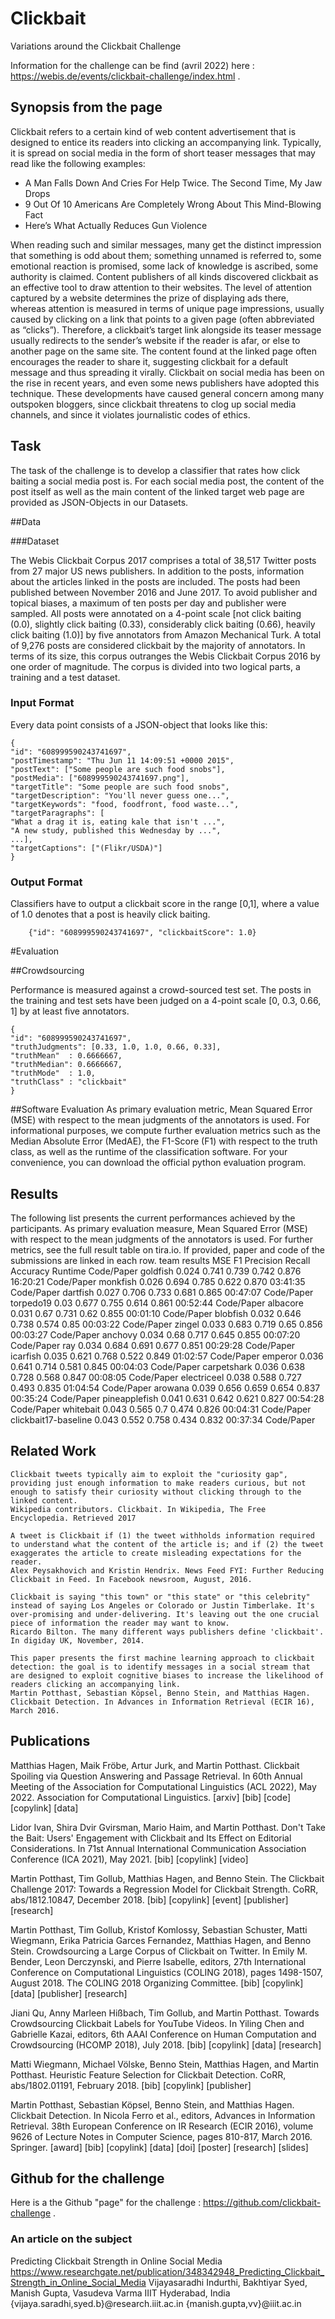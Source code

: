 # Clickbait
Variations around the Clickbait Challenge

Information for the challenge can be find (avril 2022) here : https://webis.de/events/clickbait-challenge/index.html .

## Synopsis from the page

Clickbait refers to a certain kind of web content advertisement that is designed to entice its readers into clicking an accompanying link. Typically, it is spread on social media in the form of short teaser messages that may read like the following examples:

 - A Man Falls Down And Cries For Help Twice. The Second Time, My Jaw Drops
 - 9 Out Of 10 Americans Are Completely Wrong About This Mind-Blowing Fact
 - Here’s What Actually Reduces Gun Violence

When reading such and similar messages, many get the distinct impression that something is odd about them; something unnamed is referred to, some emotional reaction is promised, some lack of knowledge is ascribed, some authority is claimed. Content publishers of all kinds discovered clickbait as an effective tool to draw attention to their websites. The level of attention captured by a website determines the prize of displaying ads there, whereas attention is measured in terms of unique page impressions, usually caused by clicking on a link that points to a given page (often abbreviated as “clicks”). Therefore, a clickbait’s target link alongside its teaser message usually redirects to the sender’s website if the reader is afar, or else to another page on the same site. The content found at the linked page often encourages the reader to share it, suggesting clickbait for a default message and thus spreading it virally. Clickbait on social media has been on the rise in recent years, and even some news publishers have adopted this technique. These developments have caused general concern among many outspoken bloggers, since clickbait threatens to clog up social media channels, and since it violates journalistic codes of ethics.

## Task

The task of the challenge is to develop a classifier that rates how click baiting a social media post is. For each social media post, the content of the post itself as well as the main content of the linked target web page are provided as JSON-Objects in our Datasets.

##Data

###Dataset

The Webis Clickbait Corpus 2017 comprises a total of 38,517 Twitter posts from 27 major US news publishers. In addition to the posts, information about the articles linked in the posts are included. The posts had been published between November 2016 and June 2017. To avoid publisher and topical biases, a maximum of ten posts per day and publisher were sampled. All posts were annotated on a 4-point scale [not click baiting (0.0), slightly click baiting (0.33), considerably click baiting (0.66), heavily click baiting (1.0)] by five annotators from Amazon Mechanical Turk. A total of 9,276 posts are considered clickbait by the majority of annotators. In terms of its size, this corpus outranges the Webis Clickbait Corpus 2016 by one order of magnitude. The corpus is divided into two logical parts, a training and a test dataset.

### Input Format

Every data point consists of a JSON-object that looks like this:
	
	{
 	"id": "608999590243741697",
 	"postTimestamp": "Thu Jun 11 14:09:51 +0000 2015",
 	"postText": ["Some people are such food snobs"],
 	"postMedia": ["608999590243741697.png"],
 	"targetTitle": "Some people are such food snobs",
 	"targetDescription": "You'll never guess one...",
 	"targetKeywords": "food, foodfront, food waste...",
 	"targetParagraphs": [
   	"What a drag it is, eating kale that isn't ...",
   	"A new study, published this Wednesday by ...", 
   	...],
 	"targetCaptions": ["(Flikr/USDA)"]
 	}  

### Output Format

Classifiers have to output a clickbait score in the range [0,1], where a value of 1.0 denotes that a post is heavily click baiting.

      	{"id": "608999590243741697", "clickbaitScore": 1.0}

#Evaluation

##Crowdsourcing

Performance is measured against a crowd-sourced test set. The posts in the training and test sets have been judged on a 4-point scale [0, 0.3, 0.66, 1] by at least five annotators.

	
	{
	"id": "608999590243741697", 
   	"truthJudgments": [0.33, 1.0, 1.0, 0.66, 0.33],
   	"truthMean"  : 0.6666667,
   	"truthMedian": 0.6666667,
   	"truthMode"  : 1.0,
   	"truthClass" : "clickbait"
	}
        
##Software Evaluation
As primary evaluation metric, Mean Squared Error (MSE) with respect to the mean judgments of the annotators is used. For informational purposes, we compute further evaluation metrics such as the Median Absolute Error (MedAE), the F1-Score (F1) with respect to the truth class, as well as the runtime of the classification software. For your convenience, you can download the official python evaluation program.

## Results

The following list presents the current performances achieved by the participants. As primary evaluation measure, Mean Squared Error (MSE) with respect to the mean judgments of the annotators is used. For further metrics, see the full result table on tira.io. If provided, paper and code of the submissions are linked in each row.
team 	results
	MSE 	F1 	Precision 	Recall 	Accuracy 	Runtime 	Code/Paper
goldfish 	0.024 	0.741 	0.739 	0.742 	0.876 	16:20:21 	Code/Paper
monkfish 	0.026 	0.694 	0.785 	0.622 	0.870 	03:41:35 	Code/Paper
dartfish 	0.027 	0.706 	0.733 	0.681 	0.865 	00:47:07 	Code/Paper
torpedo19 	0.03 	0.677 	0.755 	0.614 	0.861 	00:52:44 	Code/Paper
albacore 	0.031 	0.67 	0.731 	0.62 	0.855 	00:01:10 	Code/Paper
blobfish 	0.032 	0.646 	0.738 	0.574 	0.85 	00:03:22 	Code/Paper
zingel 	0.033 	0.683 	0.719 	0.65 	0.856 	00:03:27 	Code/Paper
anchovy 	0.034 	0.68 	0.717 	0.645 	0.855 	00:07:20 	Code/Paper
ray 	0.034 	0.684 	0.691 	0.677 	0.851 	00:29:28 	Code/Paper
icarfish 	0.035 	0.621 	0.768 	0.522 	0.849 	01:02:57 	Code/Paper
emperor 	0.036 	0.641 	0.714 	0.581 	0.845 	00:04:03 	Code/Paper
carpetshark 	0.036 	0.638 	0.728 	0.568 	0.847 	00:08:05 	Code/Paper
electriceel 	0.038 	0.588 	0.727 	0.493 	0.835 	01:04:54 	Code/Paper
arowana 	0.039 	0.656 	0.659 	0.654 	0.837 	00:35:24 	Code/Paper
pineapplefish 	0.041 	0.631 	0.642 	0.621 	0.827 	00:54:28 	Code/Paper
whitebait 	0.043 	0.565 	0.7 	0.474 	0.826 	00:04:31 	Code/Paper
clickbait17-baseline 	0.043 	0.552 	0.758 	0.434 	0.832 	00:37:34 	Code/Paper


## Related Work

    Clickbait tweets typically aim to exploit the "curiosity gap", providing just enough information to make readers curious, but not enough to satisfy their curiosity without clicking through to the linked content.
    Wikipedia contributors. Clickbait. In Wikipedia, The Free Encyclopedia. Retrieved 2017

    A tweet is Clickbait if (1) the tweet withholds information required to understand what the content of the article is; and if (2) the tweet exaggerates the article to create misleading expectations for the reader.
    Alex Peysakhovich and Kristin Hendrix. News Feed FYI: Further Reducing Clickbait in Feed. In Facebook newsroom, August, 2016.

    Clickbait is saying "this town" or "this state" or "this celebrity" instead of saying Los Angeles or Colorado or Justin Timberlake. It's over-promising and under-delivering. It's leaving out the one crucial piece of information the reader may want to know.
    Ricardo Bilton. The many different ways publishers define 'clickbait'. In digiday UK, November, 2014.

    This paper presents the first machine learning approach to clickbait detection: the goal is to identify messages in a social stream that are designed to exploit cognitive biases to increase the likelihood of readers clicking an accompanying link.
    Martin Potthast, Sebastian Köpsel, Benno Stein, and Matthias Hagen. Clickbait Detection. In Advances in Information Retrieval (ECIR 16), March 2016.

## Publications
Matthias Hagen, Maik Fröbe, Artur Jurk, and Martin Potthast. Clickbait Spoiling via Question Answering and Passage Retrieval. In 60th Annual Meeting of the Association for Computational Linguistics (ACL 2022), May 2022. Association for Computational Linguistics. [arxiv] [bib] [code] [copylink] [data]

Lidor Ivan, Shira Dvir Gvirsman, Mario Haim, and Martin Potthast. Don't Take the Bait: Users' Engagement with Clickbait and Its Effect on Editorial Considerations. In 71st Annual International Communication Association Conference (ICA 2021), May 2021. [bib] [copylink] [video]

Martin Potthast, Tim Gollub, Matthias Hagen, and Benno Stein. The Clickbait Challenge 2017: Towards a Regression Model for Clickbait Strength. CoRR, abs/1812.10847, December 2018. [bib] [copylink] [event] [publisher] [research]

Martin Potthast, Tim Gollub, Kristof Komlossy, Sebastian Schuster, Matti Wiegmann, Erika Patricia Garces Fernandez, Matthias Hagen, and Benno Stein. Crowdsourcing a Large Corpus of Clickbait on Twitter. In Emily M. Bender, Leon Derczynski, and Pierre Isabelle, editors, 27th International Conference on Computational Linguistics (COLING 2018), pages 1498-1507, August 2018. The COLING 2018 Organizing Committee. [bib] [copylink] [data] [publisher] [research]

Jiani Qu, Anny Marleen Hißbach, Tim Gollub, and Martin Potthast. Towards Crowdsourcing Clickbait Labels for YouTube Videos. In Yiling Chen and Gabrielle Kazai, editors, 6th AAAI Conference on Human Computation and Crowdsourcing (HCOMP 2018), July 2018. [bib] [copylink] [data] [research]

Matti Wiegmann, Michael Völske, Benno Stein, Matthias Hagen, and Martin Potthast. Heuristic Feature Selection for Clickbait Detection. CoRR, abs/1802.01191, February 2018. [bib] [copylink] [publisher]

Martin Potthast, Sebastian Köpsel, Benno Stein, and Matthias Hagen. Clickbait Detection. In Nicola Ferro et al., editors, Advances in Information Retrieval. 38th European Conference on IR Research (ECIR 2016), volume 9626 of Lecture Notes in Computer Science, pages 810-817, March 2016. Springer. [award] [bib] [copylink] [data] [doi] [poster] [research] [slides]

## Github for the challenge
Here is a the Github "page" for the challenge : https://github.com/clickbait-challenge .

### An article on the subject
Predicting Clickbait Strength in Online Social Media
https://www.researchgate.net/publication/348342948_Predicting_Clickbait_Strength_in_Online_Social_Media
Vijayasaradhi Indurthi, Bakhtiyar Syed, Manish Gupta, Vasudeva Varma
IIIT Hyderabad, India
{vijaya.saradhi,syed.b}@research.iiit.ac.in
{manish.gupta,vv}@iiit.ac.in
